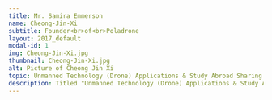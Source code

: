 ```yaml
---
title: Mr. Samira Emmerson
name: Cheong-Jin-Xi
subtitle: Founder<br>of<br>Poladrone
layout: 2017_default
modal-id: 1
img: Cheong-Jin-Xi.jpg
thumbnail: Cheong-Jin-Xi.jpg
alt: Picture of Cheong Jin Xi 
topic: Unmanned Technology (Drone) Applications & Study Abroad Sharing Session
description: Titled "Unmanned Technology (Drone) Applications & Study Abroad Sharing Session", this informative session will be presented by the founders of Poladrone Solutions Sdn Bhd, a Malaysian-based company founded by a team of aerospace and data engineers that utilises autonomous drones and customised algorithms to efficiently collect and analyze data. <br><br> Cheong Jin Xi is the founder and CEO of Poladrone, who studied Aerospace Engineering at Monash University in Australia. He gained his financial knowledge through self-learning and served as a senior finance business analyst in Intel Corporation for a few years. This has therefore greatly influenced his good technical and financial background. Passionate about drones and foreseeing their good impact in different industries, he decided to form a drone startup, Poladrone in Malaysia, with the goal of accelerating the drone revolution in South East Asia region. Jin Xi sees the future in Internet of Things (Data Driven), everyday use commercial drones (Logistics Driven) and the emergence of the space tourism industry (Curiosity Driven).
---
```


